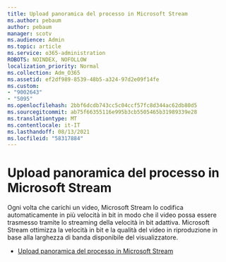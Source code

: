 ```yaml
---
title: Upload panoramica del processo in Microsoft Stream
ms.author: pebaum
author: pebaum
manager: scotv
ms.audience: Admin
ms.topic: article
ms.service: o365-administration
ROBOTS: NOINDEX, NOFOLLOW
localization_priority: Normal
ms.collection: Adm_O365
ms.assetid: ef2df989-8539-48b5-a324-97d2e09f14fe
ms.custom:
- "9002643"
- "5095"
ms.openlocfilehash: 2bbf6dcdb743cc5c04ccf57fc8d344ac62db80d5
ms.sourcegitcommit: ab75f66355116e995b3cb5505465b31989339e28
ms.translationtype: MT
ms.contentlocale: it-IT
ms.lasthandoff: 08/13/2021
ms.locfileid: "58317884"
---
```

# <a name="upload-process-overview-in-microsoft-stream"></a>Upload panoramica del processo in Microsoft Stream

Ogni volta che carichi un video, Microsoft Stream lo codifica automaticamente in più velocità in bit in modo che il video possa essere trasmesso tramite lo streaming della velocità in bit adattiva. Microsoft Stream ottimizza la velocità in bit e la qualità del video in riproduzione in base alla larghezza di banda disponibile del visualizzatore.

- [Upload panoramica del processo in Microsoft Stream](https://docs.microsoft.com/stream/upload-process-overview)
